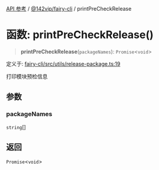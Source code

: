 [API 参考](../../../index.md) / [@142vip/fairy-cli](../index.md) / printPreCheckRelease

# 函数: printPreCheckRelease()

> **printPreCheckRelease**(`packageNames`): `Promise`\<`void`\>

定义于: [fairy-cli/src/utils/release-package.ts:19](https://github.com/142vip/core-x/blob/58a4aca72f73ebc92491a458c9b83754486dc296/packages/fairy-cli/src/utils/release-package.ts#L19)

打印模块预检信息

## 参数

### packageNames

`string`[]

## 返回

`Promise`\<`void`\>

